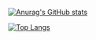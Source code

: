 [![Anurag's GitHub stats](https://github-readme-stats.vercel.app/api?username=gochuicod)](https://github.com/gochuicod/github-readme-stats)

[![Top Langs](https://github-readme-stats.vercel.app/api/top-langs/?username=anuraghazra&layout=compact)](https://github.com/anuraghazra/github-readme-stats)
